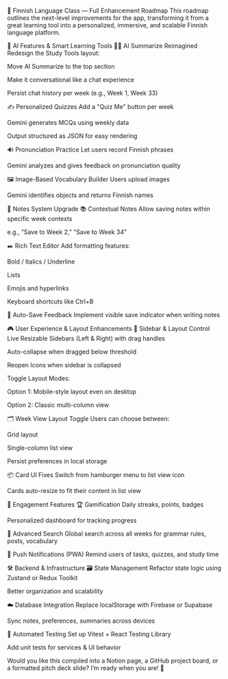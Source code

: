 🌟 Finnish Language Class — Full Enhancement Roadmap
This roadmap outlines the next-level improvements for the app, transforming it from a great learning tool into a personalized, immersive, and scalable Finnish language platform.

🔮 AI Features & Smart Learning Tools
🧑‍🏫 AI Summarize Reimagined
Redesign the Study Tools layout:

Move AI Summarize to the top section

Make it conversational like a chat experience

Persist chat history per week (e.g., Week 1, Week 33)

✍️ Personalized Quizzes
Add a "Quiz Me" button per week

Gemini generates MCQs using weekly data

Output structured as JSON for easy rendering

🔊 Pronunciation Practice
Let users record Finnish phrases

Gemini analyzes and gives feedback on pronunciation quality

🖼️ Image-Based Vocabulary Builder
Users upload images

Gemini identifies objects and returns Finnish names

📝 Notes System Upgrade
📚 Contextual Notes
Allow saving notes within specific week contexts

e.g., “Save to Week 2,” “Save to Week 34”

✒️ Rich Text Editor
Add formatting features:

Bold / Italics / Underline

Lists

Emojis and hyperlinks

Keyboard shortcuts like Ctrl+B

💾 Auto-Save Feedback
Implement visible save indicator when writing notes

🎮 User Experience & Layout Enhancements
🧩 Sidebar & Layout Control
Live Resizable Sidebars (Left & Right) with drag handles

Auto-collapse when dragged below threshold

Reopen Icons when sidebar is collapsed

Toggle Layout Modes:

Option 1: Mobile-style layout even on desktop

Option 2: Classic multi-column view

🗂️ Week View Layout Toggle
Users can choose between:

Grid layout

Single-column list view

Persist preferences in local storage

📦 Card UI Fixes
Switch from hamburger menu to list view icon

Cards auto-resize to fit their content in list view

🔔 Engagement Features
🏆 Gamification
Daily streaks, points, badges

Personalized dashboard for tracking progress

🧠 Advanced Search
Global search across all weeks for grammar rules, posts, vocabulary

📳 Push Notifications (PWA)
Remind users of tasks, quizzes, and study time

🛠️ Backend & Infrastructure
🗃️ State Management
Refactor state logic using Zustand or Redux Toolkit

Better organization and scalability

☁️ Database Integration
Replace localStorage with Firebase or Supabase

Sync notes, preferences, summaries across devices

🧪 Automated Testing
Set up Vitest + React Testing Library

Add unit tests for services & UI behavior

Would you like this compiled into a Notion page, a GitHub project board, or a formatted pitch deck slide? I’m ready when you are! 🚀

